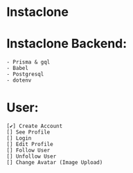 # Instaclone

# Instaclone Backend:

    - Prisma & gql
    - Babel
    - Postgresql
    - dotenv

# User:

    [✔] Create Account
    [] See Profile
    [] Login
    [] Edit Profile
    [] Follow User
    [] Unfollow User
    [] Change Avatar (Image Upload)
